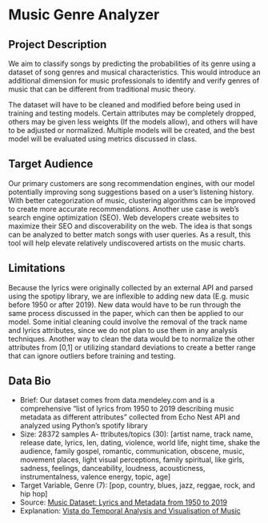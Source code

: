 # Music Genre Analyzer

## Project Description

We aim to classify songs by predicting the probabilities of its genre
using a dataset of song genres and musical characteristics. This would
introduce an additional dimension for music professionals to identify
and verify genres of music that can be different from traditional
music theory.

The dataset will have to be cleaned and modified before being used in training and testing models. Certain attributes may be completely dropped, others may be given less weights (If the models allow), and others will have to be adjusted or normalized. Multiple models will be created, and the best model will be evaluated using metrics discussed in class.

## Target Audience

Our primary customers are song recommendation engines, with our model potentially improving song suggestions based on a user’s listening history. With better categorization of music, clustering algorithms can be improved to create more accurate recommendations. Another use case is web’s search engine optimization (SEO). Web developers create websites to maximize their SEO and discoverability on the web. The idea is that songs can be analyzed to better match songs with user queries. As a result, this tool will help elevate relatively undiscovered artists on the music charts.

## Limitations

Because the lyrics were originally collected by an external API and parsed using the spotipy library, we are inflexible to adding new data (E.g. music before 1950 or after 2019). New data would have to be run through the same process discussed in the paper, which can then be applied to our model. Some initial cleaning could involve the removal of the track name and lyrics attributes, since we do not plan to use them in any analysis techniques. Another way to clean the data would be to normalize the other attributes from [0,1] or utilizing standard deviations to create a better range that can ignore outliers before training and testing.

## Data Bio

-   Brief: Our dataset comes from data.mendeley.com and is a comprehensive “list of lyrics from 1950 to 2019 describing music metadata as different attributes” collected from Echo Nest API and analyzed using Python’s spotify library
-   Size: 28372 samples
    A- ttributes/topics (30): [artist name, track name, release date, lyrics, len, dating, violence, world life, night time, shake the audience, family gospel, romantic, communication, obscene, music, movement places, light visual perceptions, family spiritual, like girls, sadness, feelings, danceability, loudness, acousticness, instrumentalness, valence energy, topic, age]
-   Target Variable, Genre (7): [pop, country, blues, jazz, reggae, rock, and hip hop]
-   Source: [Music Dataset: Lyrics and Metadata from 1950 to 2019](https://data.mendeley.com/datasets/3t9vbwxgr5/2)
-   Explanation: [Vista do Temporal Analysis and Visualisation of Music](https://sol.sbc.org.br/index.php/eniac/article/view/12155/12020)
